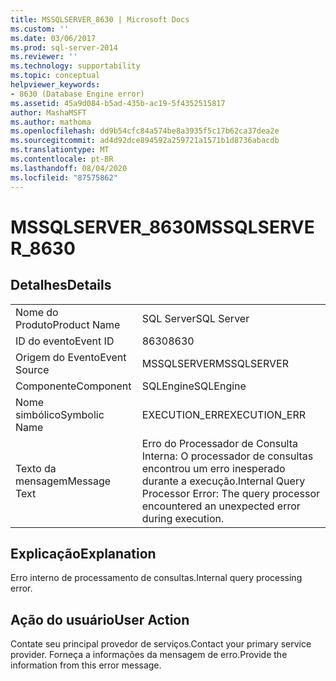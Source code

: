 ```yaml
---
title: MSSQLSERVER_8630 | Microsoft Docs
ms.custom: ''
ms.date: 03/06/2017
ms.prod: sql-server-2014
ms.reviewer: ''
ms.technology: supportability
ms.topic: conceptual
helpviewer_keywords:
- 8630 (Database Engine error)
ms.assetid: 45a9d084-b5ad-435b-ac19-5f4352515817
author: MashaMSFT
ms.author: mathoma
ms.openlocfilehash: dd9b54cfc84a574be8a3935f5c17b62ca37dea2e
ms.sourcegitcommit: ad4d92dce894592a259721a1571b1d8736abacdb
ms.translationtype: MT
ms.contentlocale: pt-BR
ms.lasthandoff: 08/04/2020
ms.locfileid: "87575862"
---
```

# <a name="mssqlserver_8630"></a><span data-ttu-id="184b3-102">MSSQLSERVER_8630</span><span class="sxs-lookup"><span data-stu-id="184b3-102">MSSQLSERVER_8630</span></span>
    
## <a name="details"></a><span data-ttu-id="184b3-103">Detalhes</span><span class="sxs-lookup"><span data-stu-id="184b3-103">Details</span></span>  
  
|||  
|-|-|  
|<span data-ttu-id="184b3-104">Nome do Produto</span><span class="sxs-lookup"><span data-stu-id="184b3-104">Product Name</span></span>|<span data-ttu-id="184b3-105">SQL Server</span><span class="sxs-lookup"><span data-stu-id="184b3-105">SQL Server</span></span>|  
|<span data-ttu-id="184b3-106">ID do evento</span><span class="sxs-lookup"><span data-stu-id="184b3-106">Event ID</span></span>|<span data-ttu-id="184b3-107">8630</span><span class="sxs-lookup"><span data-stu-id="184b3-107">8630</span></span>|  
|<span data-ttu-id="184b3-108">Origem do Evento</span><span class="sxs-lookup"><span data-stu-id="184b3-108">Event Source</span></span>|<span data-ttu-id="184b3-109">MSSQLSERVER</span><span class="sxs-lookup"><span data-stu-id="184b3-109">MSSQLSERVER</span></span>|  
|<span data-ttu-id="184b3-110">Componente</span><span class="sxs-lookup"><span data-stu-id="184b3-110">Component</span></span>|<span data-ttu-id="184b3-111">SQLEngine</span><span class="sxs-lookup"><span data-stu-id="184b3-111">SQLEngine</span></span>|  
|<span data-ttu-id="184b3-112">Nome simbólico</span><span class="sxs-lookup"><span data-stu-id="184b3-112">Symbolic Name</span></span>|<span data-ttu-id="184b3-113">EXECUTION_ERR</span><span class="sxs-lookup"><span data-stu-id="184b3-113">EXECUTION_ERR</span></span>|  
|<span data-ttu-id="184b3-114">Texto da mensagem</span><span class="sxs-lookup"><span data-stu-id="184b3-114">Message Text</span></span>|<span data-ttu-id="184b3-115">Erro do Processador de Consulta Interna: O processador de consultas encontrou um erro inesperado durante a execução.</span><span class="sxs-lookup"><span data-stu-id="184b3-115">Internal Query Processor Error: The query processor encountered an unexpected error during execution.</span></span>|  
  
## <a name="explanation"></a><span data-ttu-id="184b3-116">Explicação</span><span class="sxs-lookup"><span data-stu-id="184b3-116">Explanation</span></span>  
 <span data-ttu-id="184b3-117">Erro interno de processamento de consultas.</span><span class="sxs-lookup"><span data-stu-id="184b3-117">Internal query processing error.</span></span>  
  
## <a name="user-action"></a><span data-ttu-id="184b3-118">Ação do usuário</span><span class="sxs-lookup"><span data-stu-id="184b3-118">User Action</span></span>  
 <span data-ttu-id="184b3-119">Contate seu principal provedor de serviços.</span><span class="sxs-lookup"><span data-stu-id="184b3-119">Contact your primary service provider.</span></span> <span data-ttu-id="184b3-120">Forneça a informações da mensagem de erro.</span><span class="sxs-lookup"><span data-stu-id="184b3-120">Provide the information from this error message.</span></span>  
  
  
